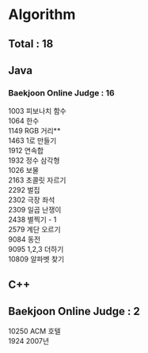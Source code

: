 # Algorithm

## Total : 18

## Java

### Baekjoon Online Judge : 16

1003 피보나치 함수  
1064 한수   
1149 RGB 거리**    
1463 1로 만들기  
1912 연속합  
1932 정수 삼각형  
1026 보물  
2163 초콜릿 자르기   
2292 벌집  
2302 극장 좌석  
2309 일곱 난쟁이   
2438 별찍기 - 1  
2579 계단 오르기     
9084 동전  
9095 1,2,3 더하기  
10809 알파벳 찾기 

## C++

## Baekjoon Online Judge : 2

10250 ACM 호텔  
1924 2007년  
